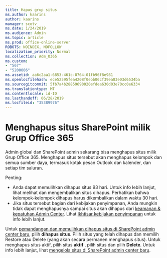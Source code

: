```yaml
---
title: Hapus grup situs
ms.author: kaarins
author: kaarins
manager: scotv
ms.date: 1/24/2019
ms.audience: Admin
ms.topic: article
ms.prod: office-online-server
ROBOTS: NOINDEX, NOFOLLOW
localization_priority: Normal
ms.collection: Adm_O365
ms.custom:
- "567"
- "5200006"
ms.assetid: aa6c2aa1-6853-461c-8764-01fb96f8e981
ms.openlocfilehash: ece52595fea4208f0ebb06cf39ea83e03d6534ba
ms.sourcegitcommit: 5fb7a4b28859690020efdea630d03e70cc0e6334
ms.translationtype: MT
ms.contentlocale: id-ID
ms.lasthandoff: 06/28/2019
ms.locfileid: "35389976"
---
```

# <a name="delete-a-sharepoint-site-that-belongs-to-an-office-365-group"></a>Menghapus situs SharePoint milik Grup Office 365

Admin global dan SharePoint admin sekarang bisa menghapus situs milik Grup Office 365. Menghapus situs tersebut akan menghapus kelompok dan semua sumber daya, termasuk kotak pesan Outlook dan kalender, dan setiap tim saluran.
  
Penting:

- Anda dapat memulihkan dihapus situs 93 hari. Untuk info lebih lanjut, lihat melihat dan mengembalikan situs dihapus. Perhatikan bahwa kelompok-kelompok dihapus harus dikembalikan dalam waktu 30 hari.
- Jika situs tersebut bagian dari kebijakan penyimpanan, Anda mungkin tidak dapat menghapusnya sampai situs akan dihapus dari [keamanan &amp; kepatuhan Admin Center](https://protection.office.com/?rfr=AdminCenter#/retention). Lihat [Ikhtisar kebijakan penyimpanan](https://docs.microsoft.com/office365/securitycompliance/retention-policies#content-in-onedrive-accounts-and-sharepoint-sites) untuk info lebih lanjut.
  
Untuk [pemandangan dan memulihkan dihapus situs di SharePoint admin center baru](https://docs.microsoft.com/sharepoint/view-and-restore-deleted-sites-in-new-admin-center), pilih **dihapus situs**. Pilih situs yang telah dihapus dan memilih Restore atau Delete (yang akan secara permanen menghapus situs). Untuk menghapus situs aktif, pilih situs **aktif** , pilih situs dan pilih **Delete**. Untuk info lebih lanjut, lihat [mengelola situs di SharePoint admin center baru](https://docs.microsoft.com/sharepoint/manage-sites-in-new-admin-center).
  